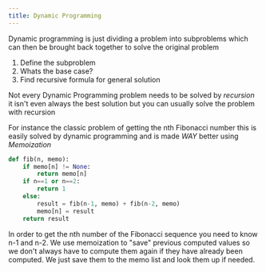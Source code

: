 ```yaml
---
title: Dynamic Programming
---
```


Dynamic programming is just dividing a problem into subproblems which can then be brought back together to solve the original problem

1. Define the subproblem
1. Whats the base case?
1. Find recursive formula for general solution

Not every Dynamic Programming problem needs to be solved by *recursion* it isn't even always the best solution but you can usually solve the problem with recursion

For instance the classic problem of getting the nth Fibonacci number this is easily solved by dynamic programming and is made *WAY* better using *Memoization*

````Python
def fib(n, memo):
	if memo[n] != None:
		return memo[n]
	if n==1 or n==2:
		return 1
	else:
		result = fib(n-1, memo) + fib(n-2, memo)
		memo[n] = result
	return result
````

In order to get the nth number of the Fibonacci sequence you need to know n-1 and n-2. We use memoization to "save" previous computed values so we don't always have to compute them again if they have already been computed. We just save them to the memo list and look them up if needed. 
